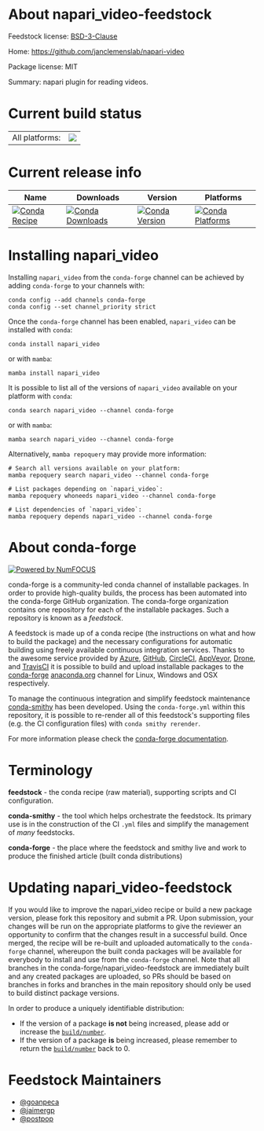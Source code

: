 About napari_video-feedstock
============================

Feedstock license: [BSD-3-Clause](https://github.com/conda-forge/napari_video-feedstock/blob/main/LICENSE.txt)

Home: https://github.com/janclemenslab/napari-video

Package license: MIT

Summary: napari plugin for reading videos.

Current build status
====================


<table><tr><td>All platforms:</td>
    <td>
      <a href="https://dev.azure.com/conda-forge/feedstock-builds/_build/latest?definitionId=15299&branchName=main">
        <img src="https://dev.azure.com/conda-forge/feedstock-builds/_apis/build/status/napari_video-feedstock?branchName=main">
      </a>
    </td>
  </tr>
</table>

Current release info
====================

| Name | Downloads | Version | Platforms |
| --- | --- | --- | --- |
| [![Conda Recipe](https://img.shields.io/badge/recipe-napari_video-green.svg)](https://anaconda.org/conda-forge/napari_video) | [![Conda Downloads](https://img.shields.io/conda/dn/conda-forge/napari_video.svg)](https://anaconda.org/conda-forge/napari_video) | [![Conda Version](https://img.shields.io/conda/vn/conda-forge/napari_video.svg)](https://anaconda.org/conda-forge/napari_video) | [![Conda Platforms](https://img.shields.io/conda/pn/conda-forge/napari_video.svg)](https://anaconda.org/conda-forge/napari_video) |

Installing napari_video
=======================

Installing `napari_video` from the `conda-forge` channel can be achieved by adding `conda-forge` to your channels with:

```
conda config --add channels conda-forge
conda config --set channel_priority strict
```

Once the `conda-forge` channel has been enabled, `napari_video` can be installed with `conda`:

```
conda install napari_video
```

or with `mamba`:

```
mamba install napari_video
```

It is possible to list all of the versions of `napari_video` available on your platform with `conda`:

```
conda search napari_video --channel conda-forge
```

or with `mamba`:

```
mamba search napari_video --channel conda-forge
```

Alternatively, `mamba repoquery` may provide more information:

```
# Search all versions available on your platform:
mamba repoquery search napari_video --channel conda-forge

# List packages depending on `napari_video`:
mamba repoquery whoneeds napari_video --channel conda-forge

# List dependencies of `napari_video`:
mamba repoquery depends napari_video --channel conda-forge
```


About conda-forge
=================

[![Powered by
NumFOCUS](https://img.shields.io/badge/powered%20by-NumFOCUS-orange.svg?style=flat&colorA=E1523D&colorB=007D8A)](https://numfocus.org)

conda-forge is a community-led conda channel of installable packages.
In order to provide high-quality builds, the process has been automated into the
conda-forge GitHub organization. The conda-forge organization contains one repository
for each of the installable packages. Such a repository is known as a *feedstock*.

A feedstock is made up of a conda recipe (the instructions on what and how to build
the package) and the necessary configurations for automatic building using freely
available continuous integration services. Thanks to the awesome service provided by
[Azure](https://azure.microsoft.com/en-us/services/devops/), [GitHub](https://github.com/),
[CircleCI](https://circleci.com/), [AppVeyor](https://www.appveyor.com/),
[Drone](https://cloud.drone.io/welcome), and [TravisCI](https://travis-ci.com/)
it is possible to build and upload installable packages to the
[conda-forge](https://anaconda.org/conda-forge) [anaconda.org](https://anaconda.org/)
channel for Linux, Windows and OSX respectively.

To manage the continuous integration and simplify feedstock maintenance
[conda-smithy](https://github.com/conda-forge/conda-smithy) has been developed.
Using the ``conda-forge.yml`` within this repository, it is possible to re-render all of
this feedstock's supporting files (e.g. the CI configuration files) with ``conda smithy rerender``.

For more information please check the [conda-forge documentation](https://conda-forge.org/docs/).

Terminology
===========

**feedstock** - the conda recipe (raw material), supporting scripts and CI configuration.

**conda-smithy** - the tool which helps orchestrate the feedstock.
                   Its primary use is in the construction of the CI ``.yml`` files
                   and simplify the management of *many* feedstocks.

**conda-forge** - the place where the feedstock and smithy live and work to
                  produce the finished article (built conda distributions)


Updating napari_video-feedstock
===============================

If you would like to improve the napari_video recipe or build a new
package version, please fork this repository and submit a PR. Upon submission,
your changes will be run on the appropriate platforms to give the reviewer an
opportunity to confirm that the changes result in a successful build. Once
merged, the recipe will be re-built and uploaded automatically to the
`conda-forge` channel, whereupon the built conda packages will be available for
everybody to install and use from the `conda-forge` channel.
Note that all branches in the conda-forge/napari_video-feedstock are
immediately built and any created packages are uploaded, so PRs should be based
on branches in forks and branches in the main repository should only be used to
build distinct package versions.

In order to produce a uniquely identifiable distribution:
 * If the version of a package **is not** being increased, please add or increase
   the [``build/number``](https://docs.conda.io/projects/conda-build/en/latest/resources/define-metadata.html#build-number-and-string).
 * If the version of a package **is** being increased, please remember to return
   the [``build/number``](https://docs.conda.io/projects/conda-build/en/latest/resources/define-metadata.html#build-number-and-string)
   back to 0.

Feedstock Maintainers
=====================

* [@goanpeca](https://github.com/goanpeca/)
* [@jaimergp](https://github.com/jaimergp/)
* [@postpop](https://github.com/postpop/)

